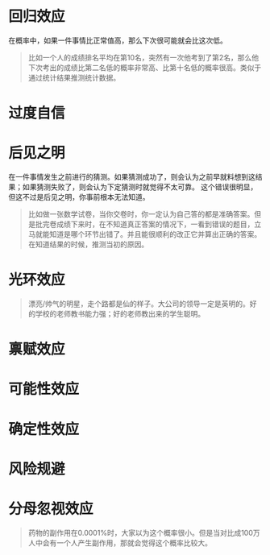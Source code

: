 # 回归效应
在概率中，如果一件事情比正常值高，那么下次很可能就会比这次低。
> 比如一个人的成绩排名平均在第10名，突然有一次他考到了第2名，那么他下次考出的成绩比第二名低的概率非常高、比第十名低的概率很高。类似于通过统计结果推测统计数据。
# 过度自信
# 后见之明
在一件事情发生之前进行的猜测。如果猜测成功了，则会认为之前早就料想到这结果；如果猜测失败了，则会认为下定猜测时就觉得不太可靠。
这个错误很明显，但这不过是后见之明，你事前根本无法知道。
> 比如做一张数学试卷，当你交卷时，你一定认为自己答的都是准确答案。但是批完卷成绩下来时，在不知道真正答案的情况下，一看到错误的题目，立马就能知道是哪个环节出错了。并且能很顺利的改正它并算出正确的答案。
> 在知道结果的时候，推测当初的原因。
# 光环效应
> 漂亮/帅气的明星，走个路都是仙的样子。大公司的领导一定是英明的。好的学校的老师教书能力强；好的老师教出来的学生聪明。
# 禀赋效应
# 可能性效应
# 确定性效应
# 风险规避
# 分母忽视效应
> 药物的副作用在0.0001%时，大家以为这个概率很小。但是当对比成100万人中会有一个人产生副作用，那就会觉得这个概率比较大。